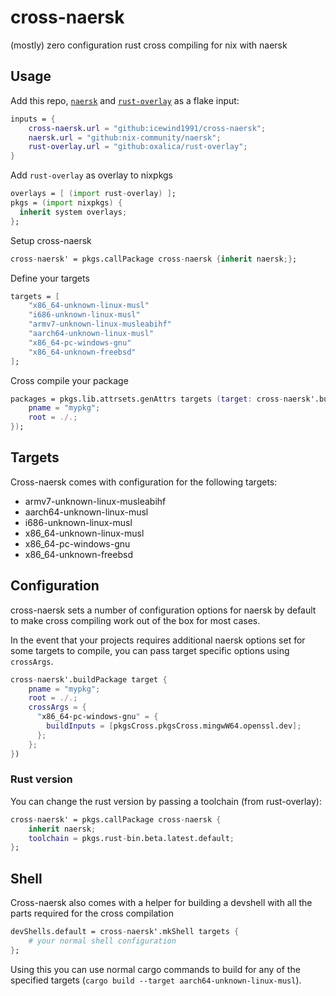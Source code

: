 # cross-naersk

(mostly) zero configuration rust cross compiling for nix with naersk

## Usage

Add this repo, [`naersk`](https://github.com/nix-community/naersk) and [`rust-overlay`](oxalica/rust-overlay) as a flake input:

```nix
inputs = {
    cross-naersk.url = "github:icewind1991/cross-naersk";
    naersk.url = "github:nix-community/naersk";
    rust-overlay.url = "github:oxalica/rust-overlay";
}
```

Add `rust-overlay` as overlay to nixpkgs

```nix
overlays = [ (import rust-overlay) ];
pkgs = (import nixpkgs) {
  inherit system overlays;
};
```

Setup cross-naersk

```nix
cross-naersk' = pkgs.callPackage cross-naersk {inherit naersk;};
```

Define your targets

```nix
targets = [
    "x86_64-unknown-linux-musl"
    "i686-unknown-linux-musl"
    "armv7-unknown-linux-musleabihf"
    "aarch64-unknown-linux-musl"
    "x86_64-pc-windows-gnu"
    "x86_64-unknown-freebsd"
];
```

Cross compile your package

```nix
packages = pkgs.lib.attrsets.genAttrs targets (target: cross-naersk'.buildPackage target {
    pname = "mypkg";
    root = ./.;
});
```

## Targets

Cross-naersk comes with configuration for the following targets:

- armv7-unknown-linux-musleabihf
- aarch64-unknown-linux-musl
- i686-unknown-linux-musl
- x86_64-unknown-linux-musl
- x86_64-pc-windows-gnu
- x86_64-unknown-freebsd

## Configuration

cross-naersk sets a number of configuration options for naersk by default to make cross compiling work out of the box for most cases.

In the event that your projects requires additional naersk options set for some targets to compile, you can pass target specific options using `crossArgs`.

```nix
cross-naersk'.buildPackage target {
    pname = "mypkg";
    root = ./.;
    crossArgs = {
      "x86_64-pc-windows-gnu" = {
        buildInputs = [pkgsCross.pkgsCross.mingwW64.openssl.dev];
      };
    };
})
```

### Rust version

You can change the rust version by passing a toolchain (from rust-overlay):

```nix
cross-naersk' = pkgs.callPackage cross-naersk {
    inherit naersk;
    toolchain = pkgs.rust-bin.beta.latest.default;
};
```

## Shell

Cross-naersk also comes with a helper for building a devshell with all the parts required for the cross compilation

```nix
devShells.default = cross-naersk'.mkShell targets {
    # your normal shell configuration
};
```

Using this you can use normal cargo commands to build for any of the specified targets (`cargo build --target aarch64-unknown-linux-musl`).